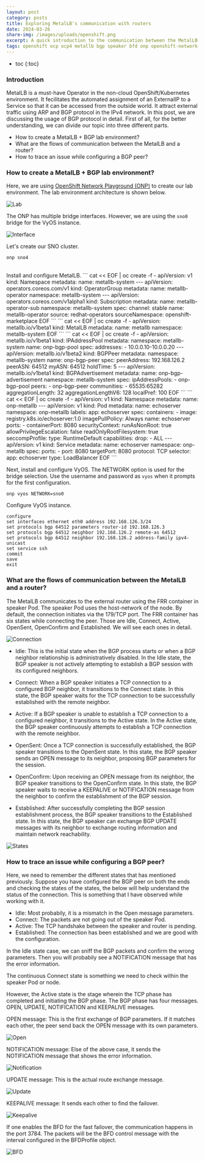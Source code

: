```yaml
---
layout: post
category: posts
title: Exploring MetalLB's communication with routers
date: 2024-03-26
share-img: /images/uploads/openshift.png
excerpt: A quick introduction to the communication between the MetalLB speaker Pod and router.
tags: openshift ocp ocp4 metallb bgp speaker bfd onp openshift-network-playground
---
```

* toc
{:toc}

### Introduction

MetalLB is a must-have Operator in the non-cloud OpenShift/Kubernetes environment. It fecilitates the automated assignment of an ExternalIP to a Service so that it can be accessed from the outside world. It attract external traffic using ARP and BGP protocol in the IPv4 network. In this post, we are discussing the usage of BGP protocol in detail. First of all, for the better understanding, we can divide our topic into three different parts.

- How to create a MetalLB + BGP lab environment?
- What are the flows of communication between the MetalLB and a router?
- How to trace an issue while configuring a BGP peer?

### How to create a MetalLB + BGP lab environment?

Here, we are using [OpenShift Network Playground (ONP)](https://github.com/kevydotvinu/openshift-network-playground) to create our lab environment. The lab environment architecture is shown below.

![Lab](/images/lab.png)

The ONP has multiple bridge interfaces. However, we are using the `sno0` bridge for the VyOS instance.

![Interface](/images/iface.png)

Let's create our SNO cluster.
```
onp sno4
```
<html>
<head>
  <link rel="stylesheet" type="text/css" href="/assets/css/asciinema-player.css" />
</head>
<body>
  <div id="player"></div>
  <script src="/assets/js/asciinema-player.min.js"></script>
  <script>
    AsciinemaPlayer.create(
      '/assets/cast/sno4.cast',
      document.getElementById('player'),
      { cols: 147, rows: 30 }
    );
  </script>
</body>
</html>
<br>
Install and configure MetalLB.
```
cat << EOF | oc create -f -
apiVersion: v1
kind: Namespace
metadata:
  name: metallb-system
---
apiVersion: operators.coreos.com/v1
kind: OperatorGroup
metadata:
  name: metallb-operator
  namespace: metallb-system
---
apiVersion: operators.coreos.com/v1alpha1
kind: Subscription
metadata:
  name: metallb-operator-sub
  namespace: metallb-system
spec:
  channel: stable
  name: metallb-operator
  source: redhat-operators
  sourceNamespace: openshift-marketplace
EOF
```
```
cat << EOF | oc create -f -
apiVersion: metallb.io/v1beta1
kind: MetalLB
metadata:
  name: metallb
  namespace: metallb-system
EOF
```
```
cat << EOF | oc create -f -
apiVersion: metallb.io/v1beta1
kind: IPAddressPool
metadata:
  namespace: metallb-system
  name: onp-bgp-pool
spec:
  addresses:
    - 10.0.0.10-10.0.0.20
---
apiVersion: metallb.io/v1beta2
kind: BGPPeer
metadata:
  namespace: metallb-system
  name: onp-bgp-peer
spec:
  peerAddress: 192.168.126.2
  peerASN: 64512
  myASN: 64512
  holdTime: 5
---
apiVersion: metallb.io/v1beta1
kind: BGPAdvertisement
metadata:
  name: onp-bgp-advertisement
  namespace: metallb-system
spec:
  ipAddressPools:
    - onp-bgp-pool
  peers:
    - onp-bgp-peer
  communities:
    - 65535:65282
  aggregationLength: 32
  aggregationLengthV6: 128
  localPref: 100
EOF
```
```
cat << EOF | oc create -f -
apiVersion: v1
kind: Namespace
metadata:
  name: onp-metallb
---
apiVersion: v1
kind: Pod
metadata:
  name: echoserver
  namespace: onp-metallb
  labels:
    app: echoserver
spec:
  containers:
  - image: registry.k8s.io/echoserver:1.0
    imagePullPolicy: Always
    name: echoserver
    ports:
    - containerPort: 8080
    securityContext:
      runAsNonRoot: true
      allowPrivilegeEscalation: false
      readOnlyRootFilesystem: true
      seccompProfile:
        type: RuntimeDefault
      capabilities:
        drop:
        - ALL
---
apiVersion: v1
kind: Service
metadata:
  name: echoserver
  namespace: onp-metallb
spec:
  ports:
  - port: 8080
    targetPort: 8080
    protocol: TCP
  selector:
    app: echoserver
  type: LoadBalancer
EOF
```

Next, install and configure VyOS. The NETWORK option is used for the bridge selection. Use the username and password as `vyos` when it prompts for the first configuration.
```
onp vyos NETWORK=sno0
```
Configure VyOS instance.
```
configure
set interfaces ethernet eth0 address 192.168.126.3/24
set protocols bgp 64512 parameters router-id 192.168.126.3
set protocols bgp 64512 neighbor 192.168.126.2 remote-as 64512
set protocols bgp 64512 neighbor 192.168.126.2 address-family ipv4-unicast
set service ssh
commit
save
exit
```

### What are the flows of communication between the MetalLB and a router?

The MetalLB communicates to the external router using the FRR container in speaker Pod. The speaker Pod uses the host-network of the node. By default, the connection initiates via the 179/TCP port. The FRR container has six states while connecting the peer. Those are Idle, Connect, Active, OpenSent, OpenConfirm and Established. We will see each ones in detail.

![Connection](/images/connection.png)

- Idle: This is the initial state when the BGP process starts or when a BGP neighbor relationship is administratively disabled. In the Idle state, the BGP speaker is not actively attempting to establish a BGP session with its configured neighbors.

- Connect: When a BGP speaker initiates a TCP connection to a configured BGP neighbor, it transitions to the Connect state. In this state, the BGP speaker waits for the TCP connection to be successfully established with the remote neighbor.

- Active: If a BGP speaker is unable to establish a TCP connection to a configured neighbor, it transitions to the Active state. In the Active state, the BGP speaker continuously attempts to establish a TCP connection with the remote neighbor.

- OpenSent: Once a TCP connection is successfully established, the BGP speaker transitions to the OpenSent state. In this state, the BGP speaker sends an OPEN message to its neighbor, proposing BGP parameters for the session.

- OpenConfirm: Upon receiving an OPEN message from its neighbor, the BGP speaker transitions to the OpenConfirm state. In this state, the BGP speaker waits to receive a KEEPALIVE or NOTIFICATION message from the neighbor to confirm the establishment of the BGP session.

- Established: After successfully completing the BGP session establishment process, the BGP speaker transitions to the Established state. In this state, the BGP speaker can exchange BGP UPDATE messages with its neighbor to exchange routing information and maintain network reachability.

![States](/images/states.png)

### How to trace an issue while configuring a BGP peer?

Here, we need to remember the different states that has mentioned previously. Suppose you have configured the BGP peer on both the ends and checking the states of the states, the below will help understand the status of the connection. This is something that I have observed while working with it.

- Idle:        Most probabily, it is a mismatch in the Open message parameters.
- Connect:     The packets are not going out of the speaker Pod.
- Active:      The TCP handshake between the speaker and router is pending.
- Established: The connection has been established and we are good with the configuration.

In the Idle state case, we can sniff the BGP packets and confirm the wrong parameters. Then you will probabily see a NOTIFICATION message that has the error information.

The continuous Connect state is something we need to check within the speaker Pod or node.

However, the Active state is the stage wherein the TCP phase has completed and initiating the BGP phase. The BGP phase has four messages. OPEN, UPDATE, NOTIFICATION and KEEPALIVE messages.

OPEN message:          This is the first exchange of BGP parameters. If it matches each other, the peer send back the OPEN message with its own parameters.

![Open](/images/open.png)

NOTIFICATION message:  Else of the above case, it sends the NOTIFICATION message that shows the error information.

![Notification](/images/notification.png)

UPDATE message:        This is the actual route exchange message.

![Update](/images/update.png)

KEEPALIVE message:     It sends each other to find the failover.

![Keepalive](/images/keepalive.png)

If one enables the BFD for the fast failover, the communication happens in the port 3784. The packets will be the BFD control message with the interval configured in the BFDProfile object.

![BFD](/images/bfd.png)
